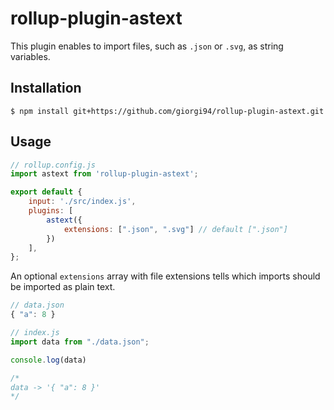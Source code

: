 # rollup-plugin-astext

This plugin enables to import files, such as `.json` or `.svg`, as string variables.



## Installation
```
$ npm install git+https://github.com/giorgi94/rollup-plugin-astext.git
```

## Usage
```javascript
// rollup.config.js
import astext from 'rollup-plugin-astext';

export default {
    input: './src/index.js',
    plugins: [
        astext({
            extensions: [".json", ".svg"] // default [".json"]
        })
    ],
};
```

An optional `extensions` array with file extensions tells which imports should be imported as plain text.



```javascript
// data.json
{ "a": 8 }

// index.js
import data from "./data.json";

console.log(data)

/*
data -> '{ "a": 8 }'
*/
```
